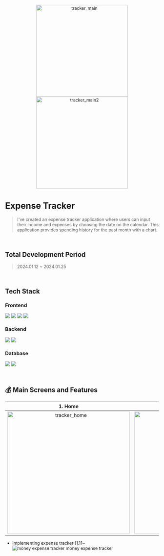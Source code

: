 <p align="center">
  <img width="300" alt="tracker_main" src="https://github.com/inayoon/christmas_card_app/assets/100747899/9f252893-e5db-4bbd-abf4-975843529b98"><img width="300" alt="tracker_main2" src="https://github.com/inayoon/christmas_card_app/assets/100747899/65a8e16f-2eed-4746-aa4b-49da185a81db">
</p>


# Expense Tracker
> I've created an expense tracker application where users can input their income and expenses by choosing the date on the calendar. This application provides spending history for the past month with a chart.

<br/>

## Total Development Period
> 2024.01.12 ~ 2024.01.25
<br/>

## Tech Stack
### Frontend
<img src="https://img.shields.io/badge/React-61DAFB?style=for-the-badge&logo=React&logoColor=white">  <img src="https://img.shields.io/badge/Redux toolkit-764ABC?style=for-the-badge&logo=Redux&logoColor=white"> <img src="https://img.shields.io/badge/Redux thunk-764ABC?style=for-the-badge&logo=Redux&logoColor=white">  <img src="https://img.shields.io/badge/Tailwind CSS-06B6D4?style=for-the-badge&logo=Tailwind CSS&logoColor=white">

### Backend
<img src="https://img.shields.io/badge/Express-000000?style=for-the-badge&logo=Express&logoColor=white">  <img src="https://img.shields.io/badge/Node.js-339933?style=for-the-badge&logo=Node.js&logoColor=white">

### Database
<img src="https://img.shields.io/badge/MongoDB-47A248?style=for-the-badge&logo=MongoDB&logoColor=white">  <img src="https://img.shields.io/badge/Firebase-FFCA28?style=for-the-badge&logo=Firebase&logoColor=white">

<br/>

## 💰 Main Screens and Features
|                                                             1.  Home                                                               |                                                         **2. Add History**                                                             |                                                         **3. Add History with cal**                                                             |
| :--------------------------------------------------------------------------------------------------------------------------------------: | :---------------------------------------------------------------------------------------------------------------------------------: | :---------------------------------------------------------------------------------------------------------------------------------: |
|  <img width="400" alt="tracker_home" src="https://github.com/inayoon/christmas_card_app/assets/100747899/60d5e460-cc2b-4d00-a3bf-8ccc74f93932">  |  <img width="400" alt="tracker_add" src="https://github.com/inayoon/christmas_card_app/assets/100747899/6e8c8677-d4d6-4e11-b751-06ad04377d99">  |  <img width="400" alt="tracker_add w cal" src="https://github.com/inayoon/christmas_card_app/assets/100747899/88723e37-7a17-4902-a013-a6aaef1e605b">  |




- Implementing expense tracker (1.11~
  ![money expense tracker  money expense tracker](https://github.com/inayoon/expnese_tracker/assets/100747899/a3b06800-c64f-4079-a13e-808472951304)
